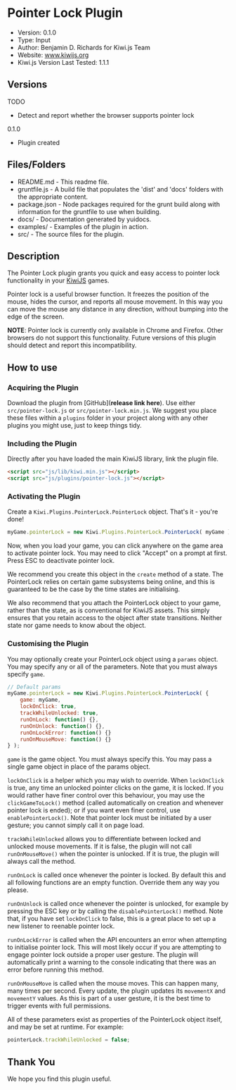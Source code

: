 # Pointer Lock Plugin

* Version: 0.1.0
* Type: Input
* Author: Benjamin D. Richards for Kiwi.js Team
* Website: www.kiwijs.org
* Kiwi.js Version Last Tested: 1.1.1

## Versions

TODO
* Detect and report whether the browser supports pointer lock

0.1.0
* Plugin created

## Files/Folders

* README.md	 - This readme file.
* gruntfile.js - A build file that populates the 'dist' and 'docs' folders with the appropriate content.
* package.json - Node packages required for the grunt build along with information for the gruntfile to use when building. 
* docs/		 - Documentation generated by yuidocs.
* examples/	 - Examples of the plugin in action.
* src/		 - The source files for the plugin.

## Description

The Pointer Lock plugin grants you quick and easy access to pointer lock functionality in your [KiwiJS](http://www.kiwijs.org) games.

Pointer lock is a useful browser function. It freezes the position of the mouse, hides the cursor, and reports all mouse movement. In this way you can move the mouse any distance in any direction, without bumping into the edge of the screen.

**NOTE**: Pointer lock is currently only available in Chrome and Firefox. Other browsers do not support this functionality. Future versions of this plugin should detect and report this incompatibility.

## How to use

### Acquiring the Plugin

Download the plugin from [GitHub](**release link here**). Use either `src/pointer-lock.js` or `src/pointer-lock.min.js`. We suggest you place these files within a `plugins` folder in your project along with any other plugins you might use, just to keep things tidy.

### Including the Plugin

Directly after you have loaded the main KiwiJS library, link the plugin file.

```html
<script src="js/lib/kiwi.min.js"></script>
<script src="js/plugins/pointer-lock.js"></script>
```

### Activating the Plugin

Create a `Kiwi.Plugins.PointerLock.PointerLock` object. That's it - you're done!

```js
myGame.pointerLock = new Kiwi.Plugins.PointerLock.PointerLock( myGame );
```

Now, when you load your game, you can click anywhere on the game area to activate pointer lock. You may need to click "Accept" on a prompt at first. Press ESC to deactivate pointer lock.

We recommend you create this object in the `create` method of a state. The PointerLock relies on certain game subsystems being online, and this is guaranteed to be the case by the time states are initialising.

We also recommend that you attach the PointerLock object to your game, rather than the state, as is conventional for KiwiJS assets. This simply ensures that you retain access to the object after state transitions. Neither state nor game needs to know about the object.

### Customising the Plugin

You may optionally create your PointerLock object using a `params` object. You may specify any or all of the parameters. Note that you must always specify `game`.

```js
// Default params
myGame.pointerLock = new Kiwi.Plugins.PointerLock.PointerLock( {
	game: myGame,
	lockOnClick: true,
	trackWhileUnlocked: true,
	runOnLock: function() {},
	runOnUnlock: function() {},
	runOnLockError: function() {}
	runOnMouseMove: function() {}
} );
```

`game` is the game object. You must always specify this. You may pass a single game object in place of the params object.

`lockOnClick` is a helper which you may wish to override. When `lockOnClick` is true, any time an unlocked pointer clicks on the game, it is locked. If you would rather have finer control over this behaviour, you may use the `clickGameToLock()` method (called automatically on creation and whenever pointer lock is ended); or if you want even finer control, use `enablePointerLock()`. Note that pointer lock must be initiated by a user gesture; you cannot simply call it on page load.

`trackWhileUnlocked` allows you to differentiate between locked and unlocked mouse movements. If it is false, the plugin will not call `runOnMouseMove()` when the pointer is unlocked. If it is true, the plugin will always call the method.

`runOnLock` is called once whenever the pointer is locked. By default this and all following functions are an empty function. Override them any way you please.

`runOnUnlock` is called once whenever the pointer is unlocked, for example by pressing the ESC key or by calling the `disablePointerLock()` method. Note that, if you have set `lockOnClick` to false, this is a great place to set up a new listener to reenable pointer lock.

`runOnLockError` is called when the API encounters an error when attempting to initialise pointer lock. This will most likely occur if you are attempting to engage pointer lock outside a proper user gesture. The plugin will automatically print a warning to the console indicating that there was an error before running this method.

`runOnMouseMove` is called when the mouse moves. This can happen many, many times per second. Every update, the plugin updates its `movementX` and `movementY` values. As this is part of a user gesture, it is the best time to trigger events with full permissions.

All of these parameters exist as properties of the PointerLock object itself, and may be set at runtime. For example:

```js
pointerLock.trackWhileUnlocked = false;
```

## Thank You

We hope you find this plugin useful.
